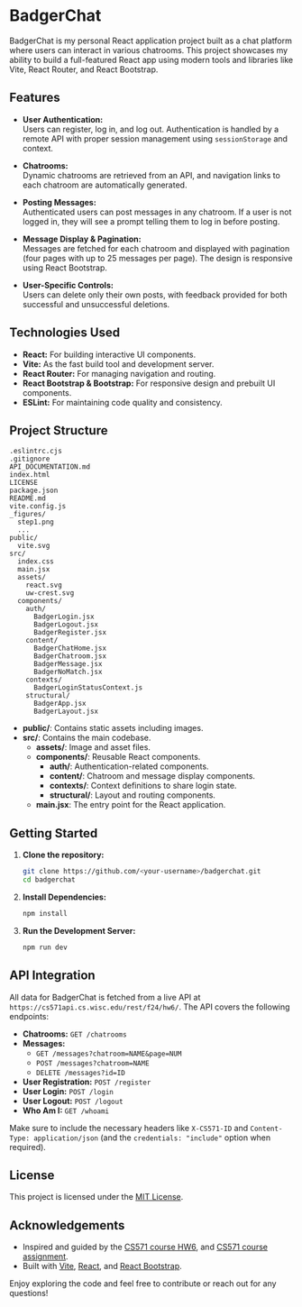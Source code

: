 # BadgerChat

BadgerChat is my personal React application project built as a chat platform where users can interact in various chatrooms. This project showcases my ability to build a full-featured React app using modern tools and libraries like Vite, React Router, and React Bootstrap.

## Features

- **User Authentication:**  
  Users can register, log in, and log out. Authentication is handled by a remote API with proper session management using `sessionStorage` and context.

- **Chatrooms:**  
  Dynamic chatrooms are retrieved from an API, and navigation links to each chatroom are automatically generated.

- **Posting Messages:**  
  Authenticated users can post messages in any chatroom. If a user is not logged in, they will see a prompt telling them to log in before posting.

- **Message Display & Pagination:**  
  Messages are fetched for each chatroom and displayed with pagination (four pages with up to 25 messages per page). The design is responsive using React Bootstrap.

- **User-Specific Controls:**  
  Users can delete only their own posts, with feedback provided for both successful and unsuccessful deletions.

## Technologies Used

- **React:** For building interactive UI components.
- **Vite:** As the fast build tool and development server.
- **React Router:** For managing navigation and routing.
- **React Bootstrap & Bootstrap:** For responsive design and prebuilt UI components.
- **ESLint:** For maintaining code quality and consistency.

## Project Structure

```
.eslintrc.cjs
.gitignore
API_DOCUMENTATION.md
index.html
LICENSE
package.json
README.md
vite.config.js
_figures/
  step1.png
  ...
public/
  vite.svg
src/
  index.css
  main.jsx
  assets/
    react.svg
    uw-crest.svg
  components/
    auth/
      BadgerLogin.jsx
      BadgerLogout.jsx
      BadgerRegister.jsx
    content/
      BadgerChatHome.jsx
      BadgerChatroom.jsx
      BadgerMessage.jsx
      BadgerNoMatch.jsx
    contexts/
      BadgerLoginStatusContext.js
    structural/
      BadgerApp.jsx
      BadgerLayout.jsx
```

- **public/**: Contains static assets including images.
- **src/**: Contains the main codebase.
  - **assets/**: Image and asset files.
  - **components/**: Reusable React components.
    - **auth/**: Authentication-related components.
    - **content/**: Chatroom and message display components.
    - **contexts/**: Context definitions to share login state.
    - **structural/**: Layout and routing components.
  - **main.jsx**: The entry point for the React application.

## Getting Started

1. **Clone the repository:**

   ```sh
   git clone https://github.com/<your-username>/badgerchat.git
   cd badgerchat
   ```

2. **Install Dependencies:**

   ```sh
   npm install
   ```

3. **Run the Development Server:**

   ```sh
   npm run dev
   ```

## API Integration

All data for BadgerChat is fetched from a live API at `https://cs571api.cs.wisc.edu/rest/f24/hw6/`. The API covers the following endpoints:

- **Chatrooms:** `GET /chatrooms`
- **Messages:**
  - `GET /messages?chatroom=NAME&page=NUM`
  - `POST /messages?chatroom=NAME`
  - `DELETE /messages?id=ID`
- **User Registration:** `POST /register`
- **User Login:** `POST /login`
- **User Logout:** `POST /logout`
- **Who Am I:** `GET /whoami`

Make sure to include the necessary headers like `X-CS571-ID` and `Content-Type: application/json` (and the `credentials: "include"` option when required).

## License

This project is licensed under the [MIT License](LICENSE).

## Acknowledgements

- Inspired and guided by the [CS571 course HW6](README_course.md), and [CS571 course assignment](API_DOCUMENTATION.md).
- Built with [Vite](https://vitejs.dev/), [React](https://reactjs.org/), and [React Bootstrap](https://react-bootstrap.github.io/).

Enjoy exploring the code and feel free to contribute or reach out for any questions!
